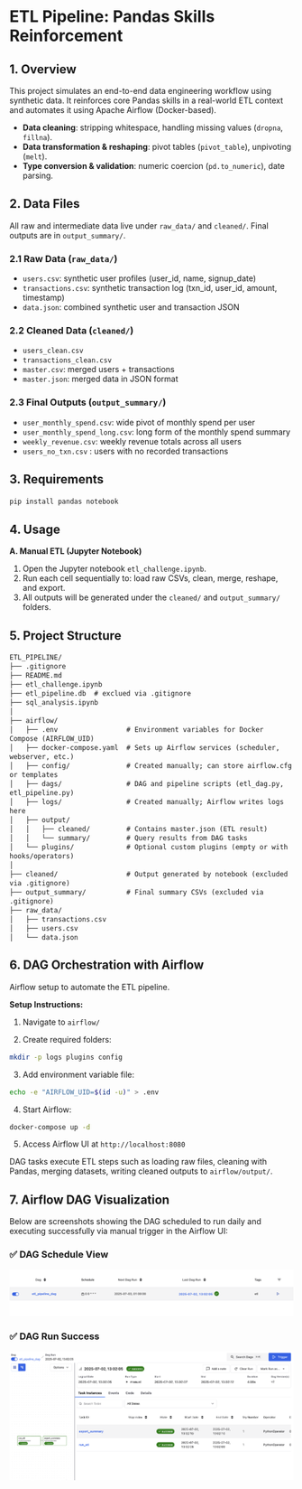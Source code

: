 # ETL Pipeline: Pandas Skills Reinforcement

## 1. Overview
This project simulates an end-to-end data engineering workflow using synthetic data. It reinforces core Pandas skills in a real-world ETL context and automates it using Apache Airflow (Docker-based).

* **Data cleaning**: stripping whitespace, handling missing values (`dropna`, `fillna`).
* **Data transformation & reshaping**: pivot tables (`pivot_table`), unpivoting (`melt`).
* **Type conversion & validation**: numeric coercion (`pd.to_numeric`), date parsing.

## 2. Data Files

All raw and intermediate data live under `raw_data/` and `cleaned/`. Final outputs are in `output_summary/`.

### 2.1 Raw Data (`raw_data/`)

* `users.csv`: synthetic user profiles (user\_id, name, signup\_date)
* `transactions.csv`: synthetic transaction log (txn\_id, user\_id, amount, timestamp)
* `data.json`: combined synthetic user and transaction JSON

### 2.2 Cleaned Data (`cleaned/`)

* `users_clean.csv`
* `transactions_clean.csv`
* `master.csv`: merged users + transactions
* `master.json`: merged data in JSON format

### 2.3 Final Outputs (`output_summary/`)

* `user_monthly_spend.csv`: wide pivot of monthly spend per user
* `user_monthly_spend_long.csv`: long form of the monthly spend summary
* `weekly_revenue.csv`: weekly revenue totals across all users
* `users_no_txn.csv` : users with no recorded transactions

## 3. Requirements

```bash
pip install pandas notebook
```

## 4. Usage 
**A. Manual ETL (Jupyter Notebook)**
1. Open the Jupyter notebook `etl_challenge.ipynb`.
2. Run each cell sequentially to: load raw CSVs, clean, merge, reshape, and export.
3. All outputs will be generated under the `cleaned/` and `output_summary/` folders.

## 5. Project Structure

```
ETL_PIPELINE/
├── .gitignore
├── README.md
├── etl_challenge.ipynb
├── etl_pipeline.db  # exclued via .gitignore
├── sql_analysis.ipynb
│
├── airflow/
│   ├── .env                 # Environment variables for Docker Compose (AIRFLOW_UID)
│   ├── docker-compose.yaml  # Sets up Airflow services (scheduler, webserver, etc.)
│   ├── config/              # Created manually; can store airflow.cfg or templates
│   ├── dags/                # DAG and pipeline scripts (etl_dag.py, etl_pipeline.py)
│   ├── logs/                # Created manually; Airflow writes logs here
│   ├── output/ 
│   │   ├── cleaned/         # Contains master.json (ETL result)
│   │   └── summary/         # Query results from DAG tasks
│   └── plugins/             # Optional custom plugins (empty or with hooks/operators)
│
├── cleaned/                 # Output generated by notebook (excluded via .gitignore)
├── output_summary/          # Final summary CSVs (excluded via .gitignore)
├── raw_data/
│   ├── transactions.csv
│   ├── users.csv
│   └── data.json
```

## 6. DAG Orchestration with Airflow

Airflow setup to automate the ETL pipeline.

**Setup Instructions:**

1. Navigate to `airflow/`

2. Create required folders:

```bash
mkdir -p logs plugins config 
```

3. Add environment variable file:

```bash
echo -e "AIRFLOW_UID=$(id -u)" > .env
```

4. Start Airflow:

```bash
docker-compose up -d
```

5. Access Airflow UI at `http://localhost:8080`

DAG tasks execute ETL steps such as loading raw files, cleaning with Pandas, merging datasets, writing cleaned outputs to `airflow/output/`.

## 7. Airflow DAG Visualization

Below are screenshots showing the DAG scheduled to run daily and executing successfully via manual trigger in the Airflow UI:

### ✅ DAG Schedule View
![Airflow DAG Schedule](./airflow/etl_pipeline_schedule.png)

### ✅ DAG Run Success
![Airflow DAG Run](./airflow/etl_dag_run.png)

